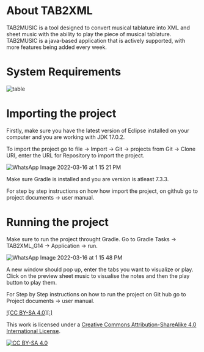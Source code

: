 # About TAB2XML

TAB2MUSIC is a tool designed to convert musical tablature into XML and sheet music with the ability to play the piece of musical tablature. TAB2MUSIC is a java-based application that is actively supported, with more features being added every week.

# System Requirements

![table](https://user-images.githubusercontent.com/90650822/158647189-2040d874-ddc6-4fc1-abb0-20e5dcd8bbb6.png)


# Importing the project

Firstly, make sure you have the latest version of Eclipse installed on your computer and you are working with JDK 17.0.2.

To import the project go to file -> Import -> Git -> projects from Git -> Clone URI, enter the URL for Repository to import the project.

![WhatsApp Image 2022-03-16 at 1 15 21 PM](https://user-images.githubusercontent.com/90650822/158649047-3e2d1d19-457e-4efb-951e-b36d370ade4c.jpeg)


Make sure Gradle is installed and you are version is atleast 7.3.3.

For step by step instructions on how how import the project, on github go to project documents -> user manual.

# Running the project

Make sure to run the project throught Gradle. Go to Gradle Tasks -> TAB2XML_G14 -> Application -> run.

![WhatsApp Image 2022-03-16 at 1 15 48 PM](https://user-images.githubusercontent.com/90650822/158649198-6595afd8-7b89-4793-947d-c153eee817e8.jpeg)


A new window should pop up, enter the tabs you want to visualize or play. Click on the preview sheet music to visualise the notes and then the play button to play them.

For Step by Step instructions on how to run the project on Git hub go to Project documents -> user manual.


[![CC BY-SA 4.0][:]][cc-by-sa]

This work is licensed under a
[Creative Commons Attribution-ShareAlike 4.0 International License][cc-by-sa].

[![CC BY-SA 4.0][cc-by-sa-image]][cc-by-sa]

[cc-by-sa]: http://creativecommons.org/licenses/by-sa/4.0/
[cc-by-sa-image]: https://licensebuttons.net/l/by-sa/4.0/88x31.png
[cc-by-sa-shield]: https://img.shields.io/badge/License-CC%20BY--SA%204.0-lightgrey.svg
